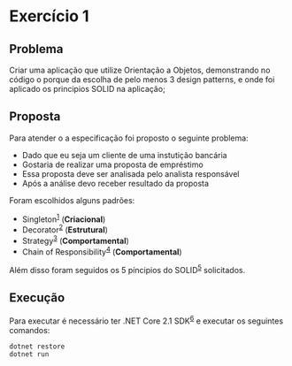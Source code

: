 # Exercício 1

## Problema

Criar uma aplicação que utilize Orientação a Objetos, demonstrando no código o porque da escolha de pelo menos 3 design patterns, e onde foi aplicado os principios SOLID na aplicação;

## Proposta

Para atender o a especificação foi proposto o seguinte problema:

* Dado que eu seja um cliente de uma instutição bancária
* Gostaria de realizar uma proposta de empréstimo
* Essa proposta deve ser analisada pelo analista responsável
* Após a análise devo receber resultado da proposta

Foram escolhidos alguns padrões:

* Singleton<sup>[1][Singleton]</sup> (**Criacional**)
* Decorator<sup>[2][Decorator]</sup> (**Estrutural**)
* Strategy<sup>[3][Strategy]</sup> (**Comportamental**)
* Chain of Responsibility<sup>[4][ChainOfResponsibility]</sup> (**Comportamental**)

Além disso foram seguidos os 5 píncipios do SOLID<sup>[5][SOLID]</sup> solicitados.

## Execução

Para executar é necessário ter .NET Core 2.1 SDK<sup>[6][.NET]</sup> e executar os seguintes comandos: 

```powershell
dotnet restore
dotnet run
```

[ChainOfResponsibility]: http://www.dofactory.com/net/chain-of-responsibility-design-pattern
[Decorator]: http://www.dofactory.com/net/decorator-design-pattern
[Singleton]: http://www.dofactory.com/net/singleton-design-pattern
[Strategy]: https://www.dofactory.com/net/strategy-design-pattern
[SOLID]: https://en.wikipedia.org/wiki/SOLID
[.NET]: https://www.microsoft.com/net/download
